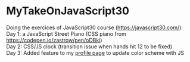 # MyTakeOnJavaScript30

Doing the exercices of JavaScript30 course (https://javascript30.com/): </br>
Day 1: a JavaScript Street Piano (CSS piano from https://codepen.io/zastrow/pen/oDBki)</br>
Day 2: CSS/JS clock (transition issue when hands hit 12 to be fixed)</br>
Day 3: Added feature to my <a href='https://lupiane.github.io/profile/'>profile page</a> to update color scheme with JS</br>

